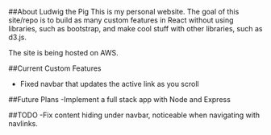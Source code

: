 ##About Ludwig the Pig
This is my personal website. The goal of this site/repo is to build as many custom features in React without using libraries, such as bootstrap, and make cool stuff with other libraries, such as d3.js.

The site is being hosted on AWS.


##Current Custom Features
- Fixed navbar that updates the active link as you scroll

##Future Plans
-Implement a full stack app with Node and Express

##TODO
-Fix content hiding under navbar, noticeable when navigating with navlinks.